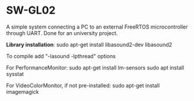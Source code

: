 # SW-GL02
A simple system connecting a PC to an external FreeRTOS microcontroller through UART. Done for an university project. 

**Library installation**:
sudo apt-get install libasound2-dev libasound2

To compile add "-lasound -lpthread" options

For PerformanceMonitor:
    sudo apt-get install lm-sensors
    sudo apt install sysstat

For VideoColorMonitor, if not pre-installed:
    sudo apt-get install imagemagick
